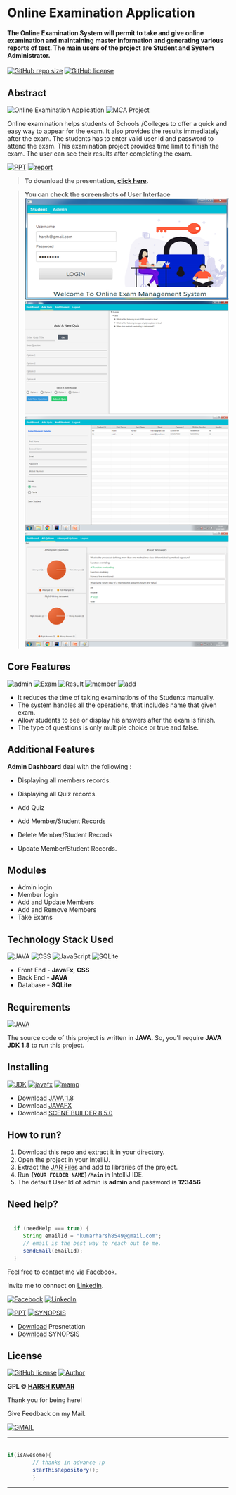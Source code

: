# Online Examination Application

#### The Online Examination System will permit to take and give online examination and maintaining master information and generating various reports of test. The main users of the project are Student and System Administrator.
[![GitHub repo size](https://img.shields.io/github/repo-size/harshmgr/Examination-Application)](https://github.com/harshmgr/Examination-Application) [![GitHub license](https://img.shields.io/github/license/harshmgr/Examination-Application)](https://github.com/harshmgr/Examination-Application/blob/master/LICENSE/)

## Abstract

![Online Examination Application](https://img.shields.io/badge/Examination-Application-lightgrey)
![MCA Project](https://img.shields.io/badge/MCA-Project-blue)

Online examination helps students of Schools /Colleges to offer a quick and easy way to appear for the exam. It also
provides the results immediately after the exam. The students has to enter valid user id and password to attend the
exam. This examination project provides time limit to finish the exam. The user can see their results after completing
the exam.

[![PPT](https://img.shields.io/static/v1.svg?label=Project&message=PPT&logo=microsoft-powerpoint&style=social)](https://github.com/harshmgr/Examination-Application/blob/master/Project%20Presentation.pdf) [![report](https://img.shields.io/static/v1.svg?label=Project&message=Report&logo=microsoft-word&style=social)]()

> **To download the presentation, [click here](https://github.com/harshmgr/Examination-Application/blob/master/Presentation.pptx).**

> **You can check the screenshots of User Interface**
![Login Screen](src/images/ScreenShots/img.png "HomePage")
![Quiz Add](src/images/ScreenShots/img_1.png "Add Quiz")
![Add Student](src/images/ScreenShots/img_2.png "Student")
![Result](src/images/ScreenShots/img_3.png "Student Result")

## Core Features

![admin](https://img.shields.io/badge/admin-login-teal.svg?style=flat-square)
![Exam](https://img.shields.io/badge/Give-Exam-maroon)
![Result](https://img.shields.io/badge/Result-Display-blue)
![member](https://img.shields.io/badge/add-member-dodgerblue.svg?style=flat-square)
![add](https://img.shields.io/badge/Add-Quizzes-sky)

- It reduces the time of taking examinations of the Students manually.
- The system handles all the operations, that includes name that given exam.
- Allow students to see or display his answers after the exam is finish.
- The type of questions is only multiple choice or true and false.

## Additional Features

**Admin Dashboard** deal with the following :

- Displaying all members records.

- Displaying all Quiz records.

- Add Quiz

- Add Member/Student Records

- Delete Member/Student Records

- Update Member/Student Records.

## Modules

- Admin login
- Member login
- Add and Update Members
- Add and Remove Members
- Take Exams

## Technology Stack Used

![JAVA](https://img.shields.io/badge/backend-java-blue.svg?logo=java&style=flat-square)
![CSS](https://img.shields.io/badge/frontend-css-yellowgreen.svg?logo=css3&style=flat-square)
![JavaScript](https://img.shields.io/badge/frontend-javafx-ff69b4.svg?logo=java&style=flat-square)
![SQLite](https://img.shields.io/badge/database-SQLite-lightgray.svg?logo=sqlite&logoColor=white&style=flat-square)

- Front End - **JavaFx**, **CSS**
- Back End - **JAVA**
- Database - **SQLite**

## Requirements

[![JAVA](https://img.shields.io/static/v1.svg?label=Source%20Code&message=java&logo=java&style=social)](https://github.com/harshmgr/Examination-Application)

The source code of this project is written in **JAVA**. So, you'll require **JAVA JDK 1.8** to run this project.

## Installing

[![JDK](https://img.shields.io/badge/jdk-1.8-red.svg?style=flat-square)](https://www.oracle.com/in/java/technologies/javase/javase-jdk8-downloads.html) [![javafx](https://img.shields.io/badge/java-fxml-blue.svg?style=flat-square)](https://gluonhq.com/products/javafx/) [![mamp](https://img.shields.io/badge/scenebuilder-8.5.0-lightyellow.svg?style=flat-square)](https://gluonhq.com/products/scene-builder/#download)

- Download [JAVA 1.8](https://www.oracle.com/in/java/technologies/javase/javase-jdk8-downloads.html)
- Download [JAVAFX](https://gluonhq.com/products/javafx/)
- Download [SCENE BUILDER 8.5.0](https://gluonhq.com/products/scene-builder/#download)

## How to run?

1. Download this repo and extract it in your directory.
2. Open the project in your IntelliJ.
3. Extract the [JAR Files](https://github.com/harshmgr/Examination-Application/blob/master/jar.zip) and add to libraries
   of the project.
4. Run **`{YOUR FOLDER NAME}/Main`** in IntelliJ IDE.
5. The default User Id of admin is **admin** and password is **123456**
## Need help?

```java

  if (needHelp === true) {
     String emailId = "kumarharsh8549@gmail.com";
     // email is the best way to reach out to me.
     sendEmail(emailId);
  }

```

Feel free to contact me via [Facebook](https://www.facebook.com/harsh.arya.mgr/).

Invite me to connect on [LinkedIn](https://www.linkedin.com/in/harshkumar001/).

[![Facebook](https://img.shields.io/static/v1.svg?label=follow&message=@harsh.arya.mgr&color=9cf&logo=facebook&style=flat&logoColor=white&colorA=informational)](https://m.facebook.com/harsh.arya.mgr) [![LinkedIn](https://img.shields.io/static/v1.svg?label=connect&message=@harshkumar001&color=success&logo=linkedin&style=flat&logoColor=white&colorA=blue)](https://www.linkedin.com/in/harshkumar001/)

[![PPT](https://img.shields.io/static/v1.svg?label=Project&message=PPT&logo=microsoft-powerpoint&style=social)](https://github.com/harshmgr/Examination-Application/blob/master/Project%20Presentation.pdf) [![SYNOPSIS](https://img.shields.io/static/v1.svg?label=SYNOPSIS&message=Report&logo=microsoft&style=social)]()

- [Download](https://github.com/harshmgr/Examination-Application/blob/master/Project%20Presentation.pdf)
  Presnetation
- [Download]()
  SYNOPSIS


## License

[![GitHub license](https://img.shields.io/github/license/harshmgr/Examination-Application.svg?style=social&logo=github)](https://github.com/harshmgr/Examination-Application/LICENSE) [![Author](https://img.shields.io/static/v1.svg?label=Author&message=@harshmgr&logo=github&style=social)](https://github.com/harshmgr)

**GPL &copy; [HARSH KUMAR](https://github.com/harshmgr/Examination-Application/LICENSE)**

Thank you for being here!

Give Feedback on my Mail.

[![GMAIL](https://img.shields.io/static/v1.svg?label=send&message=kumarharsh8549@gmail.com&color=red&logo=gmail&style=social)](https://github.com/harshmgr)

------

```java

if(isAwesome){
        // thanks in advance :p
        starThisRepository();
        }

```

-------
